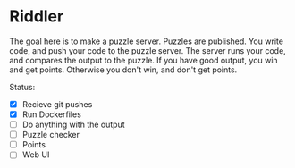 Riddler
=======

The goal here is to make a puzzle server. Puzzles are published. You write
code, and push your code to the puzzle server. The server runs your code,
and compares the output to the puzzle. If you have good output, you win and get points. Otherwise you don't win, and don't get points.

Status:

* [x] Recieve git pushes
* [x] Run Dockerfiles
* [ ] Do anything with the output
* [ ] Puzzle checker
* [ ] Points
* [ ] Web UI
